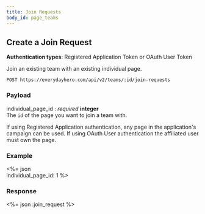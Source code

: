 ```yaml
---
title: Join Requests
body_id: page_teams
---
```

## Create a Join Request

<p class='info'><strong>Authentication types</strong>: Registered Application Token or OAuth User Token</p>

Join an existing team with an existing individual page.

    POST https://everydayhero.com/api/v2/teams/:id/join-requests

### Payload

individual_page_id : _required_ **integer**<br/>
The `id` of the page you want to join a team with.

<p class='info'>If using Registered Application authentication, any page in the application's campaign can be used. If using OAuth User authentication the affiliated user must own the page.</p>


### Example

<%= json \
  individual_page_id: 1
%>

### Response

<%= json :join_request %>
